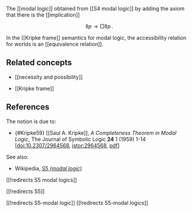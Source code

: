 
The [[modal logic]] obtained from [[S4 modal logic]] by adding the axiom that there is the [[implication]]

$$
  \lozenge p \to \Box \lozenge p
  \,.
$$

In the [[Kripke frame]] semantics for modal logic, the accessibility relation for worlds is an [[equivalence relation]].

## Related concepts

* [[necessity and possibility]]

* [[Kripke frame]]


## References

The notion is due to:

* {#Kripke59} [[Saul A. Kripke]], *A Completeness Theorem in Modal Logic*, The Journal of Symbolic Logic **24** 1 (1959) 1-14 &lbrack;[doi:10.2307/2964568](https://doi.org/10.2307/2964568), [jstor:2964568](https://www.jstor.org/stable/2964568), [pdf](https://www.filosoficas.unam.mx/~morado/Cursos/17Modal/Kripke1959.pdf)&rbrack;

See also:

* Wikipedia, *[S5 (modal logic)](http://en.wikipedia.org/wiki/S5_%28modal_logic%29)*


[[!redirects S5 modal logics]]

[[!redirects S5]]


[[!redirects S5-modal logic]]
[[!redirects S5-modal logics]]